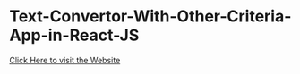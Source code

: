 # Text-Convertor-With-Other-Criteria-App-in-React-JS



[Click Here to visit the Website](https://gulabtextconverter.netlify.app/)
